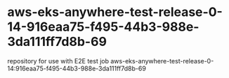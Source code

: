 # aws-eks-anywhere-test-release-0-14-916eaa75-f495-44b3-988e-3da111ff7d8b-69
repository for use with E2E test job aws-eks-anywhere-test-release-0-14:916eaa75-f495-44b3-988e-3da111ff7d8b-69
